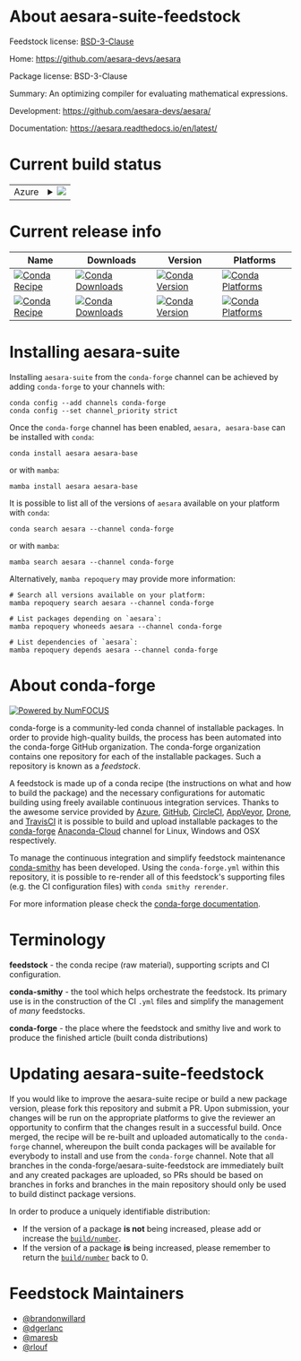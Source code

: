 About aesara-suite-feedstock
============================

Feedstock license: [BSD-3-Clause](https://github.com/conda-forge/aesara-feedstock/blob/main/LICENSE.txt)

Home: https://github.com/aesara-devs/aesara

Package license: BSD-3-Clause

Summary: An optimizing compiler for evaluating mathematical expressions.

Development: https://github.com/aesara-devs/aesara/

Documentation: https://aesara.readthedocs.io/en/latest/

Current build status
====================


<table>
    
  <tr>
    <td>Azure</td>
    <td>
      <details>
        <summary>
          <a href="https://dev.azure.com/conda-forge/feedstock-builds/_build/latest?definitionId=11868&branchName=main">
            <img src="https://dev.azure.com/conda-forge/feedstock-builds/_apis/build/status/aesara-feedstock?branchName=main">
          </a>
        </summary>
        <table>
          <thead><tr><th>Variant</th><th>Status</th></tr></thead>
          <tbody><tr>
              <td>linux_64_python3.10.____cpython</td>
              <td>
                <a href="https://dev.azure.com/conda-forge/feedstock-builds/_build/latest?definitionId=11868&branchName=main">
                  <img src="https://dev.azure.com/conda-forge/feedstock-builds/_apis/build/status/aesara-feedstock?branchName=main&jobName=linux&configuration=linux%20linux_64_python3.10.____cpython" alt="variant">
                </a>
              </td>
            </tr><tr>
              <td>linux_64_python3.11.____cpython</td>
              <td>
                <a href="https://dev.azure.com/conda-forge/feedstock-builds/_build/latest?definitionId=11868&branchName=main">
                  <img src="https://dev.azure.com/conda-forge/feedstock-builds/_apis/build/status/aesara-feedstock?branchName=main&jobName=linux&configuration=linux%20linux_64_python3.11.____cpython" alt="variant">
                </a>
              </td>
            </tr><tr>
              <td>linux_64_python3.8.____cpython</td>
              <td>
                <a href="https://dev.azure.com/conda-forge/feedstock-builds/_build/latest?definitionId=11868&branchName=main">
                  <img src="https://dev.azure.com/conda-forge/feedstock-builds/_apis/build/status/aesara-feedstock?branchName=main&jobName=linux&configuration=linux%20linux_64_python3.8.____cpython" alt="variant">
                </a>
              </td>
            </tr><tr>
              <td>linux_64_python3.9.____73_pypy</td>
              <td>
                <a href="https://dev.azure.com/conda-forge/feedstock-builds/_build/latest?definitionId=11868&branchName=main">
                  <img src="https://dev.azure.com/conda-forge/feedstock-builds/_apis/build/status/aesara-feedstock?branchName=main&jobName=linux&configuration=linux%20linux_64_python3.9.____73_pypy" alt="variant">
                </a>
              </td>
            </tr><tr>
              <td>linux_64_python3.9.____cpython</td>
              <td>
                <a href="https://dev.azure.com/conda-forge/feedstock-builds/_build/latest?definitionId=11868&branchName=main">
                  <img src="https://dev.azure.com/conda-forge/feedstock-builds/_apis/build/status/aesara-feedstock?branchName=main&jobName=linux&configuration=linux%20linux_64_python3.9.____cpython" alt="variant">
                </a>
              </td>
            </tr><tr>
              <td>linux_aarch64_python3.10.____cpython</td>
              <td>
                <a href="https://dev.azure.com/conda-forge/feedstock-builds/_build/latest?definitionId=11868&branchName=main">
                  <img src="https://dev.azure.com/conda-forge/feedstock-builds/_apis/build/status/aesara-feedstock?branchName=main&jobName=linux&configuration=linux%20linux_aarch64_python3.10.____cpython" alt="variant">
                </a>
              </td>
            </tr><tr>
              <td>linux_aarch64_python3.11.____cpython</td>
              <td>
                <a href="https://dev.azure.com/conda-forge/feedstock-builds/_build/latest?definitionId=11868&branchName=main">
                  <img src="https://dev.azure.com/conda-forge/feedstock-builds/_apis/build/status/aesara-feedstock?branchName=main&jobName=linux&configuration=linux%20linux_aarch64_python3.11.____cpython" alt="variant">
                </a>
              </td>
            </tr><tr>
              <td>linux_aarch64_python3.8.____cpython</td>
              <td>
                <a href="https://dev.azure.com/conda-forge/feedstock-builds/_build/latest?definitionId=11868&branchName=main">
                  <img src="https://dev.azure.com/conda-forge/feedstock-builds/_apis/build/status/aesara-feedstock?branchName=main&jobName=linux&configuration=linux%20linux_aarch64_python3.8.____cpython" alt="variant">
                </a>
              </td>
            </tr><tr>
              <td>linux_aarch64_python3.9.____73_pypy</td>
              <td>
                <a href="https://dev.azure.com/conda-forge/feedstock-builds/_build/latest?definitionId=11868&branchName=main">
                  <img src="https://dev.azure.com/conda-forge/feedstock-builds/_apis/build/status/aesara-feedstock?branchName=main&jobName=linux&configuration=linux%20linux_aarch64_python3.9.____73_pypy" alt="variant">
                </a>
              </td>
            </tr><tr>
              <td>linux_aarch64_python3.9.____cpython</td>
              <td>
                <a href="https://dev.azure.com/conda-forge/feedstock-builds/_build/latest?definitionId=11868&branchName=main">
                  <img src="https://dev.azure.com/conda-forge/feedstock-builds/_apis/build/status/aesara-feedstock?branchName=main&jobName=linux&configuration=linux%20linux_aarch64_python3.9.____cpython" alt="variant">
                </a>
              </td>
            </tr><tr>
              <td>osx_64_python3.10.____cpython</td>
              <td>
                <a href="https://dev.azure.com/conda-forge/feedstock-builds/_build/latest?definitionId=11868&branchName=main">
                  <img src="https://dev.azure.com/conda-forge/feedstock-builds/_apis/build/status/aesara-feedstock?branchName=main&jobName=osx&configuration=osx%20osx_64_python3.10.____cpython" alt="variant">
                </a>
              </td>
            </tr><tr>
              <td>osx_64_python3.11.____cpython</td>
              <td>
                <a href="https://dev.azure.com/conda-forge/feedstock-builds/_build/latest?definitionId=11868&branchName=main">
                  <img src="https://dev.azure.com/conda-forge/feedstock-builds/_apis/build/status/aesara-feedstock?branchName=main&jobName=osx&configuration=osx%20osx_64_python3.11.____cpython" alt="variant">
                </a>
              </td>
            </tr><tr>
              <td>osx_64_python3.8.____cpython</td>
              <td>
                <a href="https://dev.azure.com/conda-forge/feedstock-builds/_build/latest?definitionId=11868&branchName=main">
                  <img src="https://dev.azure.com/conda-forge/feedstock-builds/_apis/build/status/aesara-feedstock?branchName=main&jobName=osx&configuration=osx%20osx_64_python3.8.____cpython" alt="variant">
                </a>
              </td>
            </tr><tr>
              <td>osx_64_python3.9.____73_pypy</td>
              <td>
                <a href="https://dev.azure.com/conda-forge/feedstock-builds/_build/latest?definitionId=11868&branchName=main">
                  <img src="https://dev.azure.com/conda-forge/feedstock-builds/_apis/build/status/aesara-feedstock?branchName=main&jobName=osx&configuration=osx%20osx_64_python3.9.____73_pypy" alt="variant">
                </a>
              </td>
            </tr><tr>
              <td>osx_64_python3.9.____cpython</td>
              <td>
                <a href="https://dev.azure.com/conda-forge/feedstock-builds/_build/latest?definitionId=11868&branchName=main">
                  <img src="https://dev.azure.com/conda-forge/feedstock-builds/_apis/build/status/aesara-feedstock?branchName=main&jobName=osx&configuration=osx%20osx_64_python3.9.____cpython" alt="variant">
                </a>
              </td>
            </tr><tr>
              <td>osx_arm64_python3.10.____cpython</td>
              <td>
                <a href="https://dev.azure.com/conda-forge/feedstock-builds/_build/latest?definitionId=11868&branchName=main">
                  <img src="https://dev.azure.com/conda-forge/feedstock-builds/_apis/build/status/aesara-feedstock?branchName=main&jobName=osx&configuration=osx%20osx_arm64_python3.10.____cpython" alt="variant">
                </a>
              </td>
            </tr><tr>
              <td>osx_arm64_python3.11.____cpython</td>
              <td>
                <a href="https://dev.azure.com/conda-forge/feedstock-builds/_build/latest?definitionId=11868&branchName=main">
                  <img src="https://dev.azure.com/conda-forge/feedstock-builds/_apis/build/status/aesara-feedstock?branchName=main&jobName=osx&configuration=osx%20osx_arm64_python3.11.____cpython" alt="variant">
                </a>
              </td>
            </tr><tr>
              <td>osx_arm64_python3.8.____cpython</td>
              <td>
                <a href="https://dev.azure.com/conda-forge/feedstock-builds/_build/latest?definitionId=11868&branchName=main">
                  <img src="https://dev.azure.com/conda-forge/feedstock-builds/_apis/build/status/aesara-feedstock?branchName=main&jobName=osx&configuration=osx%20osx_arm64_python3.8.____cpython" alt="variant">
                </a>
              </td>
            </tr><tr>
              <td>osx_arm64_python3.9.____cpython</td>
              <td>
                <a href="https://dev.azure.com/conda-forge/feedstock-builds/_build/latest?definitionId=11868&branchName=main">
                  <img src="https://dev.azure.com/conda-forge/feedstock-builds/_apis/build/status/aesara-feedstock?branchName=main&jobName=osx&configuration=osx%20osx_arm64_python3.9.____cpython" alt="variant">
                </a>
              </td>
            </tr><tr>
              <td>win_64_python3.10.____cpython</td>
              <td>
                <a href="https://dev.azure.com/conda-forge/feedstock-builds/_build/latest?definitionId=11868&branchName=main">
                  <img src="https://dev.azure.com/conda-forge/feedstock-builds/_apis/build/status/aesara-feedstock?branchName=main&jobName=win&configuration=win%20win_64_python3.10.____cpython" alt="variant">
                </a>
              </td>
            </tr><tr>
              <td>win_64_python3.11.____cpython</td>
              <td>
                <a href="https://dev.azure.com/conda-forge/feedstock-builds/_build/latest?definitionId=11868&branchName=main">
                  <img src="https://dev.azure.com/conda-forge/feedstock-builds/_apis/build/status/aesara-feedstock?branchName=main&jobName=win&configuration=win%20win_64_python3.11.____cpython" alt="variant">
                </a>
              </td>
            </tr><tr>
              <td>win_64_python3.8.____cpython</td>
              <td>
                <a href="https://dev.azure.com/conda-forge/feedstock-builds/_build/latest?definitionId=11868&branchName=main">
                  <img src="https://dev.azure.com/conda-forge/feedstock-builds/_apis/build/status/aesara-feedstock?branchName=main&jobName=win&configuration=win%20win_64_python3.8.____cpython" alt="variant">
                </a>
              </td>
            </tr><tr>
              <td>win_64_python3.9.____73_pypy</td>
              <td>
                <a href="https://dev.azure.com/conda-forge/feedstock-builds/_build/latest?definitionId=11868&branchName=main">
                  <img src="https://dev.azure.com/conda-forge/feedstock-builds/_apis/build/status/aesara-feedstock?branchName=main&jobName=win&configuration=win%20win_64_python3.9.____73_pypy" alt="variant">
                </a>
              </td>
            </tr><tr>
              <td>win_64_python3.9.____cpython</td>
              <td>
                <a href="https://dev.azure.com/conda-forge/feedstock-builds/_build/latest?definitionId=11868&branchName=main">
                  <img src="https://dev.azure.com/conda-forge/feedstock-builds/_apis/build/status/aesara-feedstock?branchName=main&jobName=win&configuration=win%20win_64_python3.9.____cpython" alt="variant">
                </a>
              </td>
            </tr>
          </tbody>
        </table>
      </details>
    </td>
  </tr>
</table>

Current release info
====================

| Name | Downloads | Version | Platforms |
| --- | --- | --- | --- |
| [![Conda Recipe](https://img.shields.io/badge/recipe-aesara-green.svg)](https://anaconda.org/conda-forge/aesara) | [![Conda Downloads](https://img.shields.io/conda/dn/conda-forge/aesara.svg)](https://anaconda.org/conda-forge/aesara) | [![Conda Version](https://img.shields.io/conda/vn/conda-forge/aesara.svg)](https://anaconda.org/conda-forge/aesara) | [![Conda Platforms](https://img.shields.io/conda/pn/conda-forge/aesara.svg)](https://anaconda.org/conda-forge/aesara) |
| [![Conda Recipe](https://img.shields.io/badge/recipe-aesara--base-green.svg)](https://anaconda.org/conda-forge/aesara-base) | [![Conda Downloads](https://img.shields.io/conda/dn/conda-forge/aesara-base.svg)](https://anaconda.org/conda-forge/aesara-base) | [![Conda Version](https://img.shields.io/conda/vn/conda-forge/aesara-base.svg)](https://anaconda.org/conda-forge/aesara-base) | [![Conda Platforms](https://img.shields.io/conda/pn/conda-forge/aesara-base.svg)](https://anaconda.org/conda-forge/aesara-base) |

Installing aesara-suite
=======================

Installing `aesara-suite` from the `conda-forge` channel can be achieved by adding `conda-forge` to your channels with:

```
conda config --add channels conda-forge
conda config --set channel_priority strict
```

Once the `conda-forge` channel has been enabled, `aesara, aesara-base` can be installed with `conda`:

```
conda install aesara aesara-base
```

or with `mamba`:

```
mamba install aesara aesara-base
```

It is possible to list all of the versions of `aesara` available on your platform with `conda`:

```
conda search aesara --channel conda-forge
```

or with `mamba`:

```
mamba search aesara --channel conda-forge
```

Alternatively, `mamba repoquery` may provide more information:

```
# Search all versions available on your platform:
mamba repoquery search aesara --channel conda-forge

# List packages depending on `aesara`:
mamba repoquery whoneeds aesara --channel conda-forge

# List dependencies of `aesara`:
mamba repoquery depends aesara --channel conda-forge
```


About conda-forge
=================

[![Powered by
NumFOCUS](https://img.shields.io/badge/powered%20by-NumFOCUS-orange.svg?style=flat&colorA=E1523D&colorB=007D8A)](https://numfocus.org)

conda-forge is a community-led conda channel of installable packages.
In order to provide high-quality builds, the process has been automated into the
conda-forge GitHub organization. The conda-forge organization contains one repository
for each of the installable packages. Such a repository is known as a *feedstock*.

A feedstock is made up of a conda recipe (the instructions on what and how to build
the package) and the necessary configurations for automatic building using freely
available continuous integration services. Thanks to the awesome service provided by
[Azure](https://azure.microsoft.com/en-us/services/devops/), [GitHub](https://github.com/),
[CircleCI](https://circleci.com/), [AppVeyor](https://www.appveyor.com/),
[Drone](https://cloud.drone.io/welcome), and [TravisCI](https://travis-ci.com/)
it is possible to build and upload installable packages to the
[conda-forge](https://anaconda.org/conda-forge) [Anaconda-Cloud](https://anaconda.org/)
channel for Linux, Windows and OSX respectively.

To manage the continuous integration and simplify feedstock maintenance
[conda-smithy](https://github.com/conda-forge/conda-smithy) has been developed.
Using the ``conda-forge.yml`` within this repository, it is possible to re-render all of
this feedstock's supporting files (e.g. the CI configuration files) with ``conda smithy rerender``.

For more information please check the [conda-forge documentation](https://conda-forge.org/docs/).

Terminology
===========

**feedstock** - the conda recipe (raw material), supporting scripts and CI configuration.

**conda-smithy** - the tool which helps orchestrate the feedstock.
                   Its primary use is in the construction of the CI ``.yml`` files
                   and simplify the management of *many* feedstocks.

**conda-forge** - the place where the feedstock and smithy live and work to
                  produce the finished article (built conda distributions)


Updating aesara-suite-feedstock
===============================

If you would like to improve the aesara-suite recipe or build a new
package version, please fork this repository and submit a PR. Upon submission,
your changes will be run on the appropriate platforms to give the reviewer an
opportunity to confirm that the changes result in a successful build. Once
merged, the recipe will be re-built and uploaded automatically to the
`conda-forge` channel, whereupon the built conda packages will be available for
everybody to install and use from the `conda-forge` channel.
Note that all branches in the conda-forge/aesara-suite-feedstock are
immediately built and any created packages are uploaded, so PRs should be based
on branches in forks and branches in the main repository should only be used to
build distinct package versions.

In order to produce a uniquely identifiable distribution:
 * If the version of a package **is not** being increased, please add or increase
   the [``build/number``](https://docs.conda.io/projects/conda-build/en/latest/resources/define-metadata.html#build-number-and-string).
 * If the version of a package **is** being increased, please remember to return
   the [``build/number``](https://docs.conda.io/projects/conda-build/en/latest/resources/define-metadata.html#build-number-and-string)
   back to 0.

Feedstock Maintainers
=====================

* [@brandonwillard](https://github.com/brandonwillard/)
* [@dgerlanc](https://github.com/dgerlanc/)
* [@maresb](https://github.com/maresb/)
* [@rlouf](https://github.com/rlouf/)

